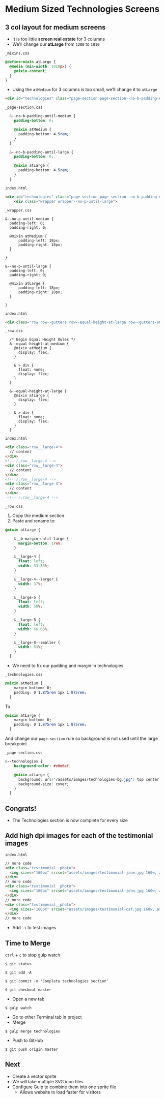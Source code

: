 # Medium Sized Technologies Screens
## 3 col layout for medium screens
* It is too little **screen real estate** for 3 columns
* We'll change our **atLarge** from `1200` to `1010`

`_mixins.css`

```css
@define-mixin atLarge {
  @media (min-width: 1010px) {
    @mixin-content;
  }
}
```

* Using the `atMedium` for 3 columns is too small, we'll change it to `atLarge`

```html
<div id="technologies" class="page-section page-section--no-b-padding-until-large page-section--technologies">
```

`_page-section.css`

```css
  &--no-b-padding-until-medium {
    padding-bottom: 0;

    @mixin atMedium {
      padding-bottom: 4.5rem;
    }
  }

  &--no-b-padding-until-large {
    padding-bottom: 0;

    @mixin atLarge {
      padding-bottom: 4.5rem;
    }
  }
```

`index.html`

```html
<div id="technologies" class="page-section page-section--no-b-padding-until-large page-section--technologies">
    <div class="wrapper wrapper--no-p-until-large">
```

`_wrapper.css`

```
&--no-p-until-medium {
  padding-left: 0;
  padding-right: 0;

  @mixin atMedium {
      padding-left: 18px;
      padding-right: 18px;
  }

}

&--no-p-until-large {
  padding-left: 0;
  padding-right: 0;

  @mixin atLarge {
      padding-left: 18px;
      padding-right: 18px;
  }

}
```

`index.html`

```html
<div class="row row--gutters row--equal-height-at-large row--gutters-small row--t-padding generic-content-container">
```

`_row.css`

```
  /* Begin Equal Height Rules */
  &--equal-height-at-medium {
    @mixin atMedium {
      display: flex;
    }

    & > div {
      float: none;
      display: flex;
    }
  }

  &--equal-height-at-large {
    @mixin atLarge {
      display: flex;
    }

    & > div {
      float: none;
      display: flex;
    }
  }
```

`index.html`

```html
<div class="row__large-4">
  // content
</div>
<!-- /.row__large-4 -->
<div class="row__large-4">
  // content
</div>
<!-- /.row__large-4 -->
<div class="row__large-4">
  // content
</div>
 <!-- /.row__large-4 -->
```

`_row.css`

1. Copy the medium section
2. Paste and rename to:

```css
@mixin atLarge {

    &__b-margin-until-large {
      margin-bottom: 1rem;
    }

    &__large-4 {
      float: left;
      width: 33.33%;
    }

    &__large-4--larger {
      width: 37%;
    }

    &__large-6 {
      float: left;
      width: 50%;
    }

    &__large-8 {
      float: left;
      width: 66.66%;
    }

    &__large-8--smaller {
      width: 63%;
    }
  }
```

* We need to fix our padding and margin in technologies

`_technologies.css`

```css
@mixin atMedium {
    margin-bottom: 0;
    padding: 0 1.875rem 1px 1.875rem;
  }
```

To

```css
@mixin atLarge {
    margin-bottom: 0;
    padding: 0 1.875rem 1px 1.875rem;
  }
```

And change our `page-section` rule so background is not used until the large breakpoint

`_page-section.css`

```css
&--technologies {
    background-color: #e0e6ef;

    @mixin atLarge {
      background: url('/assets/images/technologies-bg.jpg') top center no-repeat;
      background-size: cover;
    }
  }
```

## Congrats!
* The Technologies section is now complete for every size

## Add high dpi images for each of the testimonial images

`index.html`

```html
// more code
<div class="testimonial__photo">
  <img sizes="160px" srcset="assets/images/testimonial-jane.jpg 160w, assets/images/testimonial-jane-hi-dpi.jpg 320w" alt="Jane Doe">
</div>
// more code
<div class="testimonial__photo">
  <img sizes="160px" srcset="assets/images/testimonial-john.jpg 160w, assets/images/testimonial-john.jpg-hi-dpi 320w" alt="John Smith">
</div>
// more code
<div class="testimonial__photo">
  <img sizes="160px" srcset="assets/images/testimonial-cat.jpg 160w, assets/images/testimonial-cat-hi-dpi.jpg 320w" alt="Cat McKitty">
</div>
// more code
```

* Add `-i` to test images

## Time to Merge
`ctrl` + `c` to stop gulp watch

`$ git status`

`$ git add -A`

`$ git commit -m 'Complete technologies section'`

`$ git checkout master`

* Open a new tab

`$ gulp watch`

* Go to other Terminal tab in project
* Merge

`$ gulp merge technologies`

* Push to GitHub

`$ git push origin master`

## Next
* Create a vector sprite
* We will take multiple SVG icon files
* Configure Gulp to combine them into one sprite file
    - Allows website to load faster for visitors
